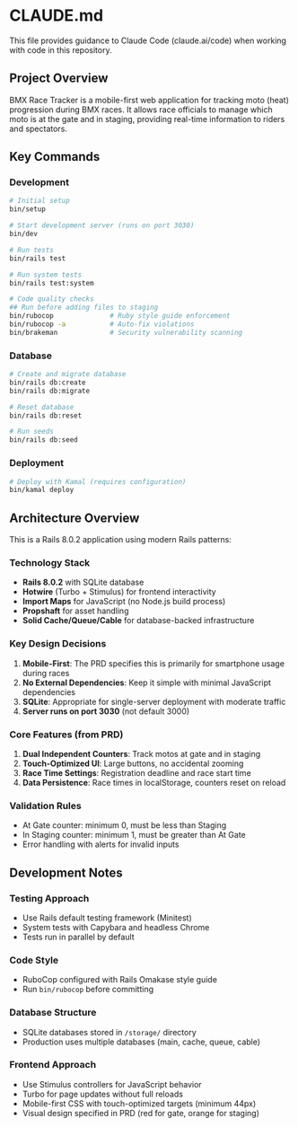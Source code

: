 # CLAUDE.md

This file provides guidance to Claude Code (claude.ai/code) when working with code in this repository.

## Project Overview

BMX Race Tracker is a mobile-first web application for tracking moto (heat) progression during BMX races. It allows race officials to manage which moto is at the gate and in staging, providing real-time information to riders and spectators.

## Key Commands

### Development
```bash
# Initial setup
bin/setup

# Start development server (runs on port 3030)
bin/dev

# Run tests
bin/rails test

# Run system tests
bin/rails test:system

# Code quality checks
## Run before adding files to staging
bin/rubocop              # Ruby style guide enforcement
bin/rubocop -a           # Auto-fix violations
bin/brakeman             # Security vulnerability scanning
```

### Database
```bash
# Create and migrate database
bin/rails db:create
bin/rails db:migrate

# Reset database
bin/rails db:reset

# Run seeds
bin/rails db:seed
```

### Deployment
```bash
# Deploy with Kamal (requires configuration)
bin/kamal deploy
```

## Architecture Overview

This is a Rails 8.0.2 application using modern Rails patterns:

### Technology Stack
- **Rails 8.0.2** with SQLite database
- **Hotwire** (Turbo + Stimulus) for frontend interactivity
- **Import Maps** for JavaScript (no Node.js build process)
- **Propshaft** for asset handling
- **Solid Cache/Queue/Cable** for database-backed infrastructure

### Key Design Decisions
1. **Mobile-First**: The PRD specifies this is primarily for smartphone usage during races
2. **No External Dependencies**: Keep it simple with minimal JavaScript dependencies
3. **SQLite**: Appropriate for single-server deployment with moderate traffic
4. **Server runs on port 3030** (not default 3000)

### Core Features (from PRD)
1. **Dual Independent Counters**: Track motos at gate and in staging
2. **Touch-Optimized UI**: Large buttons, no accidental zooming
3. **Race Time Settings**: Registration deadline and race start time
4. **Data Persistence**: Race times in localStorage, counters reset on reload

### Validation Rules
- At Gate counter: minimum 0, must be less than Staging
- In Staging counter: minimum 1, must be greater than At Gate
- Error handling with alerts for invalid inputs

## Development Notes

### Testing Approach
- Use Rails default testing framework (Minitest)
- System tests with Capybara and headless Chrome
- Tests run in parallel by default

### Code Style
- RuboCop configured with Rails Omakase style guide
- Run `bin/rubocop` before committing

### Database Structure
- SQLite databases stored in `/storage/` directory
- Production uses multiple databases (main, cache, queue, cable)

### Frontend Approach
- Use Stimulus controllers for JavaScript behavior
- Turbo for page updates without full reloads
- Mobile-first CSS with touch-optimized targets (minimum 44px)
- Visual design specified in PRD (red for gate, orange for staging)
